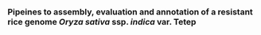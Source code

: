 ### Pipeines to assembly, evaluation and annotation of a resistant rice genome *Oryza sativa* ssp. *indica* var. Tetep
